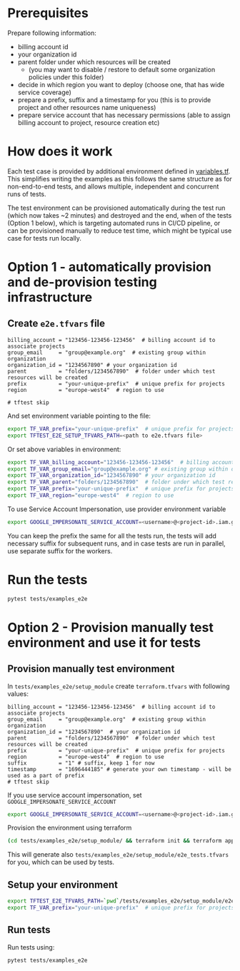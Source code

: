 # Prerequisites
Prepare following information:
* billing account id
* your organization id
* parent folder under which resources will be created
  * (you may want to disable / restore to default some organization policies under this folder) 
* decide in which region you want to deploy (choose one, that has wide service coverage)
* prepare a prefix, suffix and a timestamp for you (this is to provide project and other resources name uniqueness)
* prepare service account that has necessary permissions (able to assign billing account to project, resource creation etc)

# How does it work
Each test case is provided by additional environment defined in [variables.tf](../examples/variables.tf). This simplifies writing the examples as this follows the same structure as for non-end-to-end tests, and allows multiple, independent and concurrent runs of tests.

The test environment can be provisioned automatically during the test run (which now takes ~2 minutes) and destroyed and the end, when of the tests (Option 1 below), which is targeting automated runs in CI/CD pipeline, or can be provisioned manually to reduce test time, which might be typical use case for tests run locally.

# Option 1 - automatically provision and de-provision testing infrastructure

## Create `e2e.tfvars` file
```hcl
billing_account = "123456-123456-123456"  # billing account id to associate projects
group_email     = "group@example.org"  # existing group within organization
organization_id = "1234567890" # your organization id
parent          = "folders/1234567890"  # folder under which test resources will be created
prefix          = "your-unique-prefix"  # unique prefix for projects
region          = "europe-west4"  # region to use

# tftest skip
```
And set environment variable pointing to the file:
```bash
export TF_VAR_prefix="your-unique-prefix"  # unique prefix for projects, no longer than 7 characters
export TFTEST_E2E_SETUP_TFVARS_PATH=<path to e2e.tfvars file>
```

Or set above variables in environment:
```bash
export TF_VAR_billing_account="123456-123456-123456"  # billing account id to associate projects
export TF_VAR_group_email="group@example.org" # existing group within organization
export TF_VAR_organization_id="1234567890" # your organization id
export TF_VAR_parent="folders/1234567890"  # folder under which test resources will be created
export TF_VAR_prefix="your-unique-prefix"  # unique prefix for projects, no longer than 7 characters
export TF_VAR_region="europe-west4"  # region to use
```

To use Service Account Impersonation, use provider environment variable
```bash
export GOOGLE_IMPERSONATE_SERVICE_ACCOUNT=<username>@<project-id>.iam.gserviceaccount.com
```

You can keep the prefix the same for all the tests run, the tests will add necessary suffix for subsequent runs, and in case tests are run in parallel, use separate suffix for the workers.
# Run the tests
```bash
pytest tests/examples_e2e
```

# Option 2 - Provision manually test environment and use it for tests
## Provision manually test environment
In `tests/examples_e2e/setup_module` create `terraform.tfvars` with following values:
```hcl
billing_account = "123456-123456-123456"  # billing account id to associate projects
group_email     = "group@example.org"  # existing group within organization
organization_id = "1234567890"  # your organization id
parent          = "folders/1234567890"  # folder under which test resources will be created
prefix          = "your-unique-prefix"  # unique prefix for projects
region          = "europe-west4"  # region to use
suffix          = "1" # suffix, keep 1 for now
timestamp       = "1696444185" # generate your own timestamp - will be used as a part of prefix
# tftest skip
```

If you use service account impersonation, set `GOOGLE_IMPERSONATE_SERVICE_ACCOUNT`
```bash
export GOOGLE_IMPERSONATE_SERVICE_ACCOUNT=<username>@<project-id>.iam.gserviceaccount.com
```

Provision the environment using terraform
```bash
(cd tests/examples_e2e/setup_module/ && terraform init && terraform apply)
```

This will generate also `tests/examples_e2e/setup_module/e2e_tests.tfvars` for you, which can be used by tests.

## Setup your environment
```bash
export TFTEST_E2E_TFVARS_PATH=`pwd`/tests/examples_e2e/setup_module/e2e_tests.tfvars  # generated above
export TF_VAR_prefix="your-unique-prefix"  # unique prefix for projects, no longer than 7 characters
```

## Run tests
Run tests using:
```bash
pytest tests/examples_e2e
```
